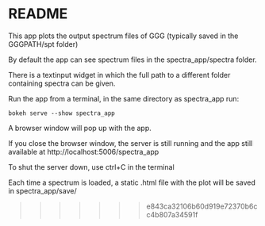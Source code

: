 # README #

This app plots the output spectrum files of GGG (typically saved in the GGGPATH/spt folder)

By default the app can see spectrum files in the spectra_app/spectra folder.

There is a textinput widget in which the full path to a different folder containing spectra can be given.

Run the app from a terminal, in the same directory as spectra_app run:

	bokeh serve --show spectra_app

A browser window will pop up with the app.

If you close the browser window, the server is still running and the app still available at http://localhost:5006/spectra_app

To shut the server down, use ctrl+C in the terminal

Each time a spectrum is loaded, a static .html file with the plot will be saved in spectra_app/save/
>>>>>>> e843ca32106b60d919e72370b6cc4b807a34591f
